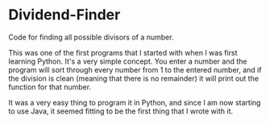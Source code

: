 # Dividend-Finder
Code for finding all possible divisors of a number.

This was one of the first programs that I started with when 
I was first learning Python. It's a very simple concept. You 
enter a number and the program will sort through every
number from 1 to the entered number, and if the division
is clean (meaning that there is no remainder) it will
print out the function for that number.

It was a very easy thing to program it in Python, and since
I am now starting to use Java, it seemed fitting to be the
first thing that I wrote with it. 
